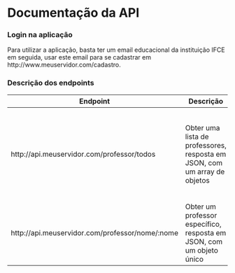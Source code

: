 <h1>Documentação da API</h>

<h3>Login na aplicação</h3>
<p>
    Para utilizar a aplicação, basta ter um email educacional da instituição IFCE
    em seguida, usar este email para se cadastrar em http://www.meuservidor.com/cadastro.
</p>

<h3>Descrição dos endpoints</h3>
<table>
    <thead>
        <th>Endpoint</th> <th>Descrição</th> <th>Retorno</th>
    </thead>
    <tr>
        <td>http://api.meuservidor.com/professor/todos</td>
        <td>Obter uma lista de professores, resposta em JSON, com um array de objetos</td>
        <td>
            <code>
                {
                    "nome": "Ana",
                    "area": "Computação Gráfica"
                }
            </code>
        </td>
    </tr>
    <tr>
        <td>http://api.meuservidor.com/professor/nome/:nome</td>
        <td>Obter um professor específico, resposta em JSON, com um objeto único</td>
    </tr>
</table>

